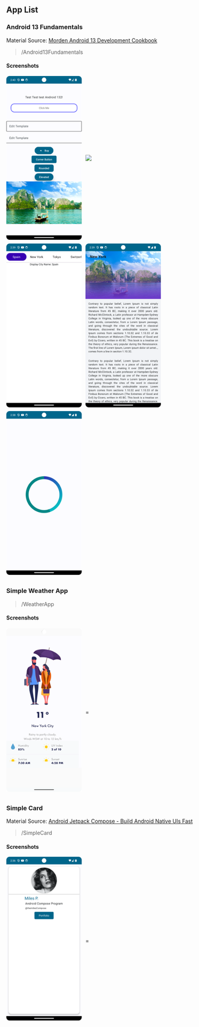 <style type="text/css" rel="stylesheet">
    .flex {
        display: flex;
        flex-direction: row;
        flex-wrap: wrap;
        align-items: center;
    }

    .flex img {
        margin-right: 10px;
        margin-bottom: 10px;
    }
</style>

## App List

### Android 13 Fundamentals
Material Source: [Morden Android 13 Development Cookbook](https://github.com/PacktPublishing/Modern-Android-13-Development-Cookbook)
> /Android13Fundamentals

#### Screenshots
<div class="flex">
    <img src="./screenshots/basic-components.png" width="200" />
    <img src="./screenshots/city-app.png" width="200" />
    <img src="./screenshots/city-carousel.png" width="200" />
    <img src="./screenshots/city-details.png" width="200" />
    <img src="./screenshots/circle.png" width="200" />
</div>

### Simple Weather App
> /WeatherApp

#### Screenshots
<div class="flex">
    <img src="./screenshots/weather-app.png" width="200" />=
</div>

### Simple Card
Material Source: [Android Jetpack Compose - Build Android Native UIs Fast](https://github.com/PacktPublishing/Android-Jetpack-Compose---Build-Android-Native-UI-s-Fast)
> /SimpleCard

#### Screenshots
<div class="flex">
    <img src="./screenshots/simple-card.png" width="200" />=
</div>